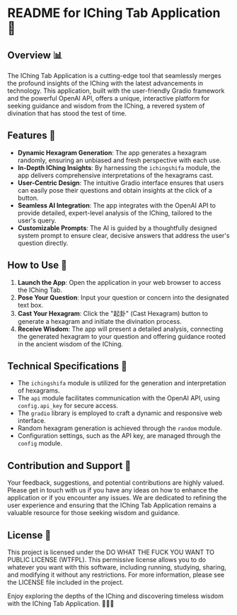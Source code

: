 # README for IChing Tab Application 🌟

## Overview 📊

The IChing Tab Application is a cutting-edge tool that seamlessly merges the profound insights of the IChing with the latest advancements in technology. This application, built with the user-friendly Gradio framework and the powerful OpenAI API, offers a unique, interactive platform for seeking guidance and wisdom from the IChing, a revered system of divination that has stood the test of time.

## Features 🚀

- **Dynamic Hexagram Generation**: The app generates a hexagram randomly, ensuring an unbiased and fresh perspective with each use.
- **In-Depth IChing Insights**: By harnessing the `ichingshifa` module, the app delivers comprehensive interpretations of the hexagrams cast.
- **User-Centric Design**: The intuitive Gradio interface ensures that users can easily pose their questions and obtain insights at the click of a button.
- **Seamless AI Integration**: The app integrates with the OpenAI API to provide detailed, expert-level analysis of the IChing, tailored to the user's query.
- **Customizable Prompts**: The AI is guided by a thoughtfully designed system prompt to ensure clear, decisive answers that address the user's question directly.

## How to Use 🤖

1. **Launch the App**: Open the application in your web browser to access the IChing Tab.
2. **Pose Your Question**: Input your question or concern into the designated text box.
3. **Cast Your Hexagram**: Click the "起卦" (Cast Hexagram) button to generate a hexagram and initiate the divination process.
4. **Receive Wisdom**: The app will present a detailed analysis, connecting the generated hexagram to your question and offering guidance rooted in the ancient wisdom of the IChing.

## Technical Specifications 🔧

- The `ichingshifa` module is utilized for the generation and interpretation of hexagrams.
- The `api` module facilitates communication with the OpenAI API, using `config.api_key` for secure access.
- The `gradio` library is employed to craft a dynamic and responsive web interface.
- Random hexagram generation is achieved through the `random` module.
- Configuration settings, such as the API key, are managed through the `config` module.

## Contribution and Support 🤝

Your feedback, suggestions, and potential contributions are highly valued. Please get in touch with us if you have any ideas on how to enhance the application or if you encounter any issues. We are dedicated to refining the user experience and ensuring that the IChing Tab Application remains a valuable resource for those seeking wisdom and guidance.

## License 📜

This project is licensed under the DO WHAT THE FUCK YOU WANT TO PUBLIC LICENSE (WTFPL). This permissive license allows you to do whatever you want with this software, including running, studying, sharing, and modifying it without any restrictions. For more information, please see the LICENSE file included in the project.

Enjoy exploring the depths of the IChing and discovering timeless wisdom with the IChing Tab Application. 🧘‍♂️🔮